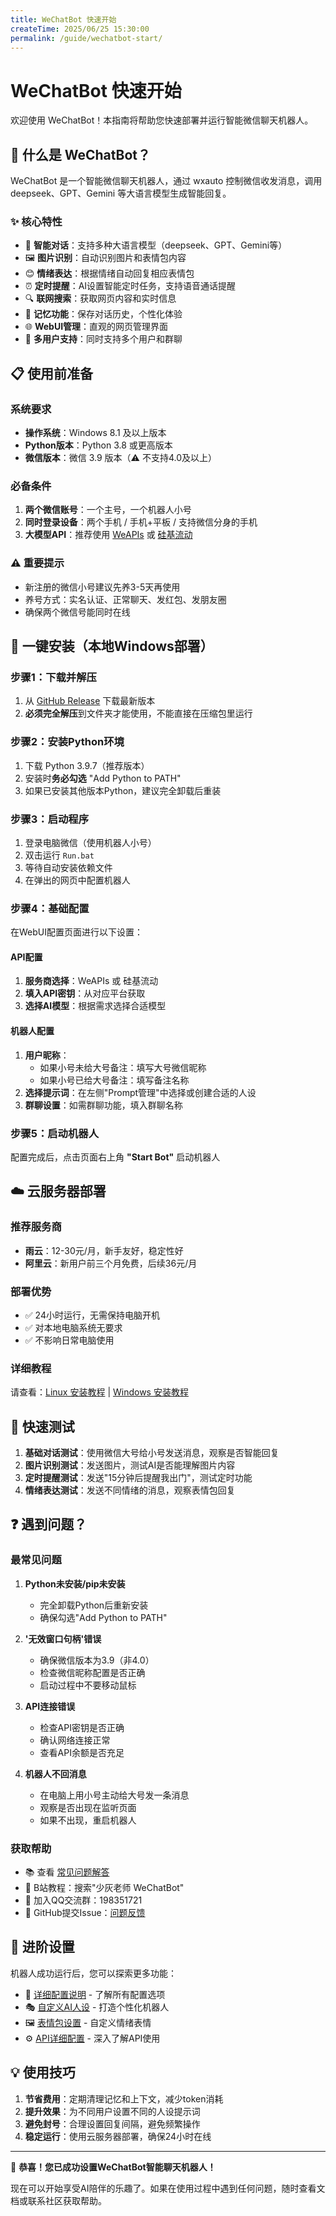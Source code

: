 ```yaml
---
title: WeChatBot 快速开始
createTime: 2025/06/25 15:30:00
permalink: /guide/wechatbot-start/
---
```


# WeChatBot 快速开始

欢迎使用 WeChatBot！本指南将帮助您快速部署并运行智能微信聊天机器人。

## 🤖 什么是 WeChatBot？

WeChatBot 是一个智能微信聊天机器人，通过 wxauto 控制微信收发消息，调用 deepseek、GPT、Gemini 等大语言模型生成智能回复。

### ✨ 核心特性

- 🧠 **智能对话**：支持多种大语言模型（deepseek、GPT、Gemini等）
- 🖼️ **图片识别**：自动识别图片和表情包内容
- 😊 **情绪表达**：根据情绪自动回复相应表情包
- ⏰ **定时提醒**：AI设置智能定时任务，支持语音通话提醒
- 🔍 **联网搜索**：获取网页内容和实时信息
- 🧠 **记忆功能**：保存对话历史，个性化体验
- 🌐 **WebUI管理**：直观的网页管理界面
- 👥 **多用户支持**：同时支持多个用户和群聊

## 📋 使用前准备

### 系统要求
- **操作系统**：Windows 8.1 及以上版本
- **Python版本**：Python 3.8 或更高版本
- **微信版本**：微信 3.9 版本（⚠️ 不支持4.0及以上）

### 必备条件
1. **两个微信账号**：一个主号，一个机器人小号
2. **同时登录设备**：两个手机 / 手机+平板 / 支持微信分身的手机
3. **大模型API**：推荐使用 [WeAPIs](https://vg.v1api.cc/register?aff=Rf3h) 或 [硅基流动](https://cloud.siliconflow.cn/i/sykc1Uw7)

### ⚠️ 重要提示
- 新注册的微信小号建议先养3-5天再使用
- 养号方式：实名认证、正常聊天、发红包、发朋友圈
- 确保两个微信号能同时在线

## 🚀 一键安装（本地Windows部署）

### 步骤1：下载并解压
1. 从 [GitHub Release](https://github.com/iwyxdxl/WeChatBot_WXAUTO_SE/releases) 下载最新版本
2. **必须完全解压**到文件夹才能使用，不能直接在压缩包里运行

### 步骤2：安装Python环境
1. 下载 Python 3.9.7（推荐版本）
2. 安装时**务必勾选** "Add Python to PATH"
3. 如果已安装其他版本Python，建议完全卸载后重装

### 步骤3：启动程序
1. 登录电脑微信（使用机器人小号）
2. 双击运行 `Run.bat`
3. 等待自动安装依赖文件
4. 在弹出的网页中配置机器人

### 步骤4：基础配置
在WebUI配置页面进行以下设置：

#### API配置
1. **服务商选择**：WeAPIs 或 硅基流动
2. **填入API密钥**：从对应平台获取
3. **选择AI模型**：根据需求选择合适模型

#### 机器人配置
1. **用户昵称**：
   - 如果小号未给大号备注：填写大号微信昵称
   - 如果小号已给大号备注：填写备注名称
2. **选择提示词**：在左侧"Prompt管理"中选择或创建合适的人设
3. **群聊设置**：如需群聊功能，填入群聊名称

### 步骤5：启动机器人
配置完成后，点击页面右上角 **"Start Bot"** 启动机器人

## ☁️ 云服务器部署

### 推荐服务商
- **雨云**：12-30元/月，新手友好，稳定性好
- **阿里云**：新用户前三个月免费，后续36元/月

### 部署优势
- ✅ 24小时运行，无需保持电脑开机
- ✅ 对本地电脑系统无要求
- ✅ 不影响日常电脑使用

### 详细教程
请查看：[Linux 安装教程](1.1%20Linux%20安装.md) | [Windows 安装教程](1.2%20Windows%20安装.md)

## 🔧 快速测试

1. **基础对话测试**：使用微信大号给小号发送消息，观察是否智能回复
2. **图片识别测试**：发送图片，测试AI是否能理解图片内容
3. **定时提醒测试**：发送"15分钟后提醒我出门"，测试定时功能
4. **情绪表达测试**：发送不同情绪的消息，观察表情包回复

## ❓ 遇到问题？

### 最常见问题
1. **Python未安装/pip未安装**
   - 完全卸载Python后重新安装
   - 确保勾选"Add Python to PATH"

2. **'无效窗口句柄'错误**
   - 确保微信版本为3.9（非4.0）
   - 检查微信昵称配置是否正确
   - 启动过程中不要移动鼠标

3. **API连接错误**
   - 检查API密钥是否正确
   - 确认网络连接正常
   - 查看API余额是否充足

4. **机器人不回消息**
   - 在电脑上用小号主动给大号发一条消息
   - 观察是否出现在监听页面
   - 如果不出现，重启机器人

### 获取帮助
- 📚 查看 [常见问题解答](../7.%20常见问题/1.%20安装时常见问题.md)
- 🎥 B站教程：搜索"少灰老师 WeChatBot"
- 💬 加入QQ交流群：198351721
- 🐛 GitHub提交Issue：[问题反馈](https://github.com/iwyxdxl/WeChatBot_WXAUTO_SE/issues)

## 🎯 进阶设置

机器人成功运行后，您可以探索更多功能：

- 📖 [详细配置说明](../2.%20基本开发/4.%20配置项.md) - 了解所有配置选项
- 🎭 [自定义AI人设](../5.%20杂项/7.%20AI+WeChatBot.md) - 打造个性化机器人
- 🖼️ [表情包设置](../3.%20事件处理/2.%20事件上报.md) - 自定义情绪表情
- ⚙️ [API详细配置](../4.%20API%20参考/1.%20API%20调用.md) - 深入了解API使用

## 💡 使用技巧

1. **节省费用**：定期清理记忆和上下文，减少token消耗
2. **提升效果**：为不同用户设置不同的人设提示词
3. **避免封号**：合理设置回复间隔，避免频繁操作
4. **稳定运行**：使用云服务器部署，确保24小时在线

---

🎉 **恭喜！您已成功设置WeChatBot智能聊天机器人！**

现在可以开始享受AI陪伴的乐趣了。如果在使用过程中遇到任何问题，随时查看文档或联系社区获取帮助。

